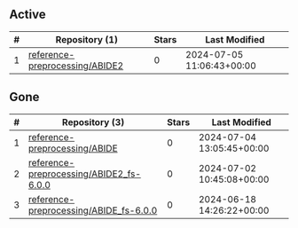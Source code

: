 ## Active
| # | Repository (1) | Stars | Last Modified |
| --- | --- | --- | --- |
| 1 | [reference-preprocessing/ABIDE2](https://gin.g-node.org/reference-preprocessing/ABIDE2) | 0 | 2024-07-05 11:06:43+00:00 |

## Gone
| # | Repository (3) | Stars | Last Modified |
| --- | --- | --- | --- |
| 1 | [reference-preprocessing/ABIDE](https://gin.g-node.org/reference-preprocessing/ABIDE) | 0 | 2024-07-04 13:05:45+00:00 |
| 2 | [reference-preprocessing/ABIDE2_fs-6.0.0](https://gin.g-node.org/reference-preprocessing/ABIDE2_fs-6.0.0) | 0 | 2024-07-02 10:45:08+00:00 |
| 3 | [reference-preprocessing/ABIDE_fs-6.0.0](https://gin.g-node.org/reference-preprocessing/ABIDE_fs-6.0.0) | 0 | 2024-06-18 14:26:22+00:00 |

